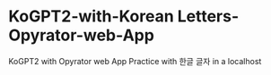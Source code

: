 # KoGPT2-with-Korean Letters-Opyrator-web-App
KoGPT2 with Opyrator web App Practice with 한글 글자 in a localhost
